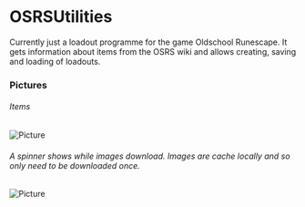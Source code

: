 # OSRSUtilities
Currently just a loadout programme for the game Oldschool Runescape. It gets information about items from the OSRS wiki and allows creating, saving and loading of loadouts. 

### Pictures
###### Items
![Picture](https://i.imgur.com/HEMbzYF.png)

###### A spinner shows while images download. Images are cache locally and so only need to be downloaded once.
![Picture](https://i.imgur.com/U3UCvOu.gif)
